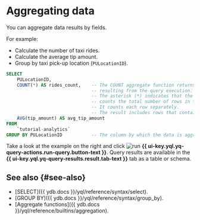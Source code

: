 # Aggregating data

You can aggregate data results by fields.

For example:

* Calculate the number of taxi rides.
* Calculate the average tip amount.
* Group by taxi pick-up location (`PULocationID`).

```sql
SELECT
    PULocationID,
    COUNT(*) AS rides_count,    -- The COUNT aggregate function returns the number of rows
                                -- resulting from the query execution.
                                -- The asterisk (*) indicates that the COUNT function
                                -- counts the total number of rows in the table.
                                -- It counts each row separately.
                                -- The result includes rows that contain null values.
    AVG(tip_amount) AS avg_tip_amount
FROM
    `tutorial-analytics`
GROUP BY PULocationID           -- The column by which the data is aggregated.
```

Take a look at the example on the right and click ![run](../../_assets/console-icons/play-fill.svg) **{{ ui-key.yql.yq-query-actions.run-query.button-text }}**.
Query results are available in the **{{ ui-key.yql.yq-query-results.result.tab-text }}** tab as a table or schema.

## See also {#see-also}

* [SELECT]({{ ydb.docs }}/yql/reference/syntax/select).
* [GROUP BY]({{ ydb.docs }}/yql/reference/syntax/group_by).
* [Aggregate functions]({{ ydb.docs }}/yql/reference/builtins/aggregation).
